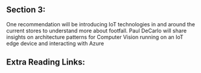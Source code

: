 ## Section 3: 

One recommendation will be introducing IoT technologies in and around the current stores to understand more about footfall. Paul DeCarlo will share insights on architecture patterns for Computer Vision running on an IoT edge device and interacting with Azure

## Extra Reading Links:
